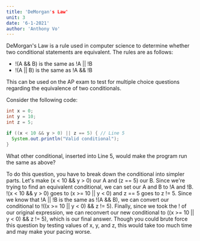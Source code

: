 ```yaml
---
title: 'DeMorgan's Law'
unit: 3
date: '6-1-2021'
author: 'Anthony Vo'
---
```


DeMorgan's Law is a rule used in computer science to determine whether two conditional statements are equivalent. The rules are as follows:

- !(A && B) is the same as !A || !B
- !(A || B) is the same as !A && !B

This can be used on the AP exam to test for multiple choice questions regarding the equivalence of two conditionals. 

Consider the following code:
```Java
int x = 0;
int y = 10;
int z = 5;

if ((x < 10 && y > 0) || z == 5) { // Line 5
  System.out.println("Valid conditional");
}
```
What other conditional, inserted into Line 5, would make the program run the same as above?

To do this question, you have to break down the conditional into simpler parts. Let's make (x < 10 && y > 0) our A and (z == 5) our B. Since we're trying to find an equivalent conditional, we can set our A and B to !A and !B. !(x < 10 && y > 0) goes to (x >= 10 || y < 0) and z == 5 goes to z != 5. Since we know that !A || !B is the same as !(A && B), we can convert our conditional to !((x >= 10 || y < 0) && z != 5). Finally, since we took the ! of our original expression, we can reconvert our new conditional to ((x >= 10 || y < 0) && z != 5), which is our final answer. Though you could brute force this question by testing values of x, y, and z, this would take too much time and may make your pacing worse.
